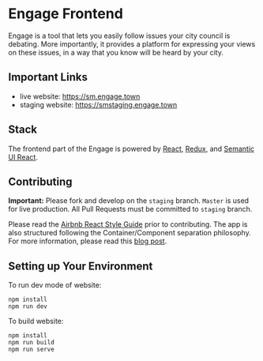 # Engage Frontend
Engage is a tool that lets you easily follow issues your city council is debating. More importantly, it provides a platform for expressing your views on these issues, in a way that you know will be heard by your city.

## Important Links
* live website: https://sm.engage.town
* staging website: https://smstaging.engage.town

## Stack
The frontend part of the Engage is powered by [React](https://reactjs.org/), [Redux](https://redux.js.org/), and [Semantic UI React](https://react.semantic-ui.com/). 

## Contributing
**Important:** Please fork and develop on the `staging` branch. `Master` is used for live production. All Pull Requests must be committed to `staging` branch.

Please read the [Airbnb React Style Guide](https://github.com/airbnb/javascript/tree/master/react#table-of-contents) prior to contributing. The app is also structured following the Container/Component separation philosophy. For more information, please read this [blog post](https://medium.com/@dan_abramov/smart-and-dumb-components-7ca2f9a7c7d0).

## Setting up Your Environment
To run dev mode of website:
```
npm install
npm run dev
```

To build website:
```
npm install
npm run build
npm run serve
```
